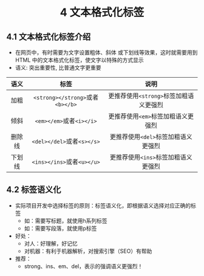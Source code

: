# <center>4 文本格式化标签

## 4.1 文本格式化标签介绍

- 在网页中，有时需要为文字设置粗体、斜体 或下划线等效果，这时就需要用到 HTML 中的文本格式化标签，使文字以特殊的方式显示
- 语义: 突出重要性, 比普通文字更重要

|  语义  |               标签               |                  说明                  |
| :----: | :------------------------------: | :------------------------------------: |
|  加粗  | `<strong></strong>`或者`<b></b>` | 更推荐使用`<strong>`标签加粗语义更强烈 |
|  倾斜  |     `<em></em>`或者`<i></i>`     |   更推荐使用`<em>`标签加粗语义更强烈   |
| 删除线 |    `<del></del>`或者`<s></s>`    |  更推荐使用`<del>`标签加粗语义更强烈   |
| 下划线 |    `<ins></ins>`或者`<u></u>`    |  更推荐使用`<ins>`标签加粗语义更强烈   |

## 4.2 标签语义化

- 实际项目开发中选择标签的原则：标签语义化，即根据语义选择对应正确的标签
  - 如：需要写标题，就使用h系列标签
  - 如：需要写段落，就使用p标签
- 好处：
  - 对人：好理解，好记忆
  - 对机器：有利于机器解析，对搜索引擎（SEO）有帮助
- 推荐：
  - strong、ins、em、del，表示的强调语义更强烈！